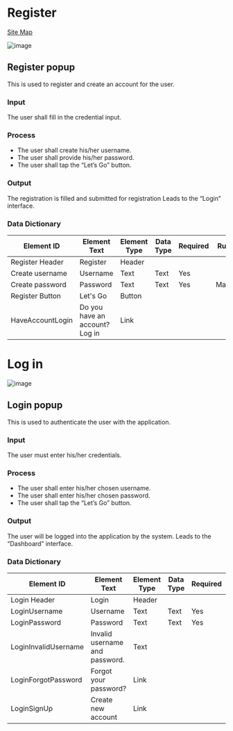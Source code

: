 # Register
[Site Map](../README.md)

![image](https://github.com/jar-RED/poultry-palace/assets/126373280/ae3dce62-f2eb-474e-8de2-8dfb26b16ac8)



## Register popup
This is used to register and create an account for the user.
### Input
The user shall fill in the credential input.
### Process
* The user shall create his/her username.
* The user shall provide his/her password.
* The user shall tap the “Let’s Go” button.

### Output
The registration is filled and submitted for registration
Leads to the “Login” interface.


### Data Dictionary
| Element ID | Element Text | Element Type | Data Type | Required | Rules? |
|------------|--------------|--------------|-----------|----------|--------|
| Register Header | Register | Header|  |  |  |
| Create username | Username | Text | Text | Yes |  |
| Create password | Password | Text| Text | Yes | Masked |
| Register Button | Let's Go | Button |  |  |  |
| HaveAccountLogin | Do you have an account? Log in | Link |  |  |  |

# Log in
![image](https://github.com/jar-RED/poultry-palace/assets/126373280/c92bad12-720c-472d-b080-9510aa7db78c)

## Login popup
This is used to authenticate the user with the application.
### Input
The user must enter his/her credentials.
### Process
* The user shall enter his/her chosen username.
* The user shall enter his/her chosen password.
* The user shall tap the “Let’s Go” button.

### Output
The user will be logged into the application by the system.
Leads to the “Dashboard” interface.



### Data Dictionary
| Element ID | Element Text | Element Type | Data Type | Required | Rules? |
|------------|--------------|--------------|-----------|----------|--------|
| Login Header | Login | Header|  |  |  |
| LoginUsername | Username | Text | Text | Yes |  |
| LoginPassword | Password | Text| Text | Yes | Masked |
| LoginInvalidUsername | Invalid username and password. | Text |   |  | Hidden |
| LoginForgotPassword | Forgot your password? | Link |  |  | Hidden |
| LoginSignUp | Create new account | Link |  |  |  |

